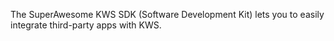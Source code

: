 The SuperAwesome KWS SDK (Software Development Kit) lets you to easily integrate third-party apps with KWS.